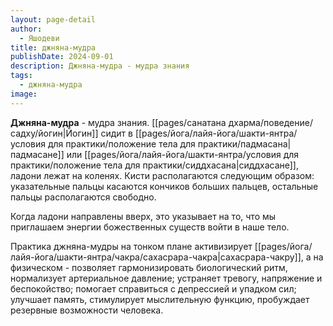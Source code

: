 ```yaml
---
layout: page-detail
author:
  - Яшодеви
title: джняна-мудра
publishDate: 2024-09-01
description: Джняна-мудра - мудра знания
tags:
  - джняна-мудра
image:
---
```

**Джняна-мудра** - мудра знания.
[[pages/санатана дхарма/поведение/садху/йогин|Йогин]] сидит в [[pages/йога/лайя-йога/шакти-янтра/условия для практики/положение тела для практики/падмасана|падмасане]] или [[pages/йога/лайя-йога/шакти-янтра/условия для практики/положение тела для практики/сиддхасана|сиддхасане]], ладони лежат на коленях. Кисти располагаются следующим образом: указательные пальцы касаются кончиков больших пальцев, остальные пальцы располагаются свободно. 

Когда ладони направлены вверх, это указывает на то, что мы приглашаем энергии божественных существ войти в наше тело. 

Практика джняна-мудры на тонком плане активизирует [[pages/йога/лайя-йога/шакти-янтра/чакра/сахасрара-чакра|сахасрара-чакру]], а на физическом - позволяет гармонизировать биологический ритм, нормализует артериальное давление; устраняет тревогу, напряжение и беспокойство; помогает справиться с депрессией и упадком сил; улучшает память, стимулирует мыслительную функцию, пробуждает резервные возможности человека.
